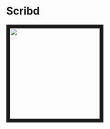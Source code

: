 # Scribd
<img src="https://github.com/Taishi-Y/Scribd/blob/master/images/screenshot.png?raw=true" 
alt="" width="240" border="10" />
